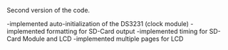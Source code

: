 Second version of the code.

  -implemented auto-initialization of the DS3231 (clock module)
  -implemented formatting for SD-Card output
  -implemented timing for SD-Card Module and LCD
  -implemented multiple pages for LCD
